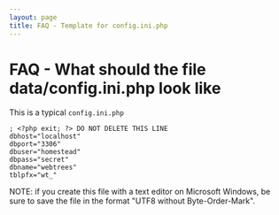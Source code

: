 ```yaml
---
layout: page
title: FAQ - Template for config.ini.php
---
```


# FAQ - What should the file data/config.ini.php look like #

This is a typical `config.ini.php`


```
; <?php exit; ?> DO NOT DELETE THIS LINE
dbhost="localhost"
dbport="3306"
dbuser="homestead"
dbpass="secret"
dbname="webtrees"
tblpfx="wt_"
```

NOTE: if you create this file with a text editor on Microsoft Windows, be sure to save the
file in the format "UTF8 without Byte-Order-Mark".
